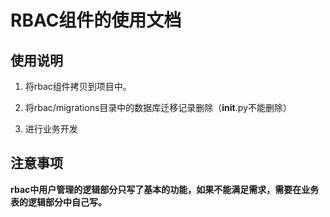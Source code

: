 # RBAC组件的使用文档

## 使用说明

1. 将rbac组件拷贝到项目中。

2. 将rbac/migrations目录中的数据库迁移记录删除（__init__.py不能删除）

3. 进行业务开发

## 注意事项

**rbac中用户管理的逻辑部分只写了基本的功能，如果不能满足需求，需要在业务表的逻辑部分中自己写。**
